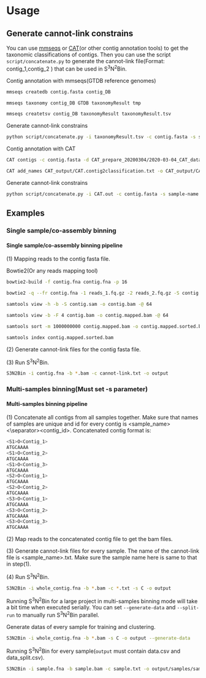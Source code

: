 # Usage

## Generate cannot-link constrains

You can use  [mmseqs](https://github.com/soedinglab/MMseqs2) or [CAT](https://github.com/dutilh/CAT)(or other contig annotation tools) to get the taxonomic classifications of contigs. Then you can use the script `script/concatenate.py` to generate the cannot-link file(Format: contig_1,contig_2 ) that can be used in S<sup>3</sup>N<sup>2</sup>Bin. 

Contig annotation with mmseqs(GTDB reference genomes)

```bash
mmseqs createdb contig.fasta contig_DB

mmseqs taxonomy contig_DB GTDB taxonomyResult tmp

mmseqs createtsv contig_DB taxonomyResult taxonomyResult.tsv
```

Generate cannot-link constrains

```bash
python script/concatenate.py -i taxonomyResult.tsv -c contig.fasta -s sample-name -o output --mmseqs
```

Contig annotation with CAT

```bash
CAT contigs -c contig.fasta -d CAT_prepare_20200304/2020-03-04_CAT_database --path_to_prodigal path_to_prodigal --path_to_diamond path_to_diamond -t CAT_prepare_20200304/2020-03-04_taxonomy -o CAT_output/CAT --force -f 0.5 --top 11 --I_know_what_Im_doing --index_chunks 1

CAT add_names CAT_output/CAT.contig2classification.txt -o CAT_output/CAT.out -t CAT_prepare_20200304/2020-03-04_taxonomy --force --only_official
```

Generate cannot-link constrains

```bash
python script/concatenate.py -i CAT.out -c contig.fasta -s sample-name -o output --CAT
```

## Examples

### Single sample/co-assembly binning

#### Single sample/co-assembly binning pipeline

(1) Mapping reads to the contig fasta file. 

Bowtie2(Or any reads mapping tool)

```bash
bowtie2-build -f contig.fna contig.fna -p 16

bowtie2 -q --fr contig.fna -1 reads_1.fq.gz -2 reads_2.fq.gz -S contig.sam -p 64

samtools view -h -b -S contig.sam -o contig.bam -@ 64

samtools view -b -F 4 contig.bam -o contig.mapped.bam -@ 64

samtools sort -m 1000000000 contig.mapped.bam -o contig.mapped.sorted.bam -@ 64

samtools index contig.mapped.sorted.bam
```

(2) Generate cannot-link files for the contig fasta file.

(3) Run S<sup>3</sup>N<sup>2</sup>Bin.

```bash
S3N2Bin -i contig.fna -b *.bam -c cannot-link.txt -o output 
```

### Multi-samples binning(Must set -s parameter)

#### Multi-samples binning pipeline

(1) Concatenate all contigs from all samples together. Make sure that names of samples are unique and id for every contig is <sample_name><\separator><contig_id>. Concatenated contig format is:

```bash
<S1>O<Contig_1>
ATGCAAAA
<S1>O<Contig_2>
ATGCAAAA
<S1>O<Contig_3>
ATGCAAAA
<S2>O<Contig_1>
ATGCAAAA
<S2>O<Contig_2>
ATGCAAAA
<S3>O<Contig_1>
ATGCAAAA
<S3>O<Contig_2>
ATGCAAAA
<S3>O<Contig_3>
ATGCAAAA
```

(2) Map reads to the concatenated contig file to get the bam files.

(3) Generate cannot-link files for every sample. The name of the cannot-link file is <sample_name>.txt. Make sure the sample name here is same to that in step(1).

(4) Run S<sup>3</sup>N<sup>2</sup>Bin.

```bash
S3N2Bin -i whole_contig.fna -b *.bam -c *.txt -s C -o output
```

Running S<sup>3</sup>N<sup>2</sup>Bin for a large project in multi-samples binning mode will take a bit time when executed serially. You can set `--generate-data` and `--split-run` to manually run S<sup>3</sup>N<sup>2</sup>Bin parallel.

Generate datas of every sample for training and clustering.

```bash
S3N2Bin -i whole_contig.fna -b *.bam -s C -o output --generate-data
```

Running S<sup>3</sup>N<sup>2</sup>Bin for every sample(`output` must contain data.csv and data_split.csv).

```bash
S3N2Bin -i sample.fna -b sample.bam -c sample.txt -o output/samples/sample --split-run
```

